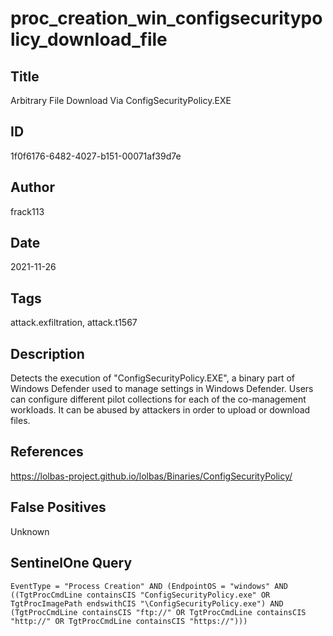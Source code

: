 # proc_creation_win_configsecuritypolicy_download_file

## Title
Arbitrary File Download Via ConfigSecurityPolicy.EXE

## ID
1f0f6176-6482-4027-b151-00071af39d7e

## Author
frack113

## Date
2021-11-26

## Tags
attack.exfiltration, attack.t1567

## Description
Detects the execution of "ConfigSecurityPolicy.EXE", a binary part of Windows Defender used to manage settings in Windows Defender.
Users can configure different pilot collections for each of the co-management workloads.
It can be abused by attackers in order to upload or download files.


## References
https://lolbas-project.github.io/lolbas/Binaries/ConfigSecurityPolicy/

## False Positives
Unknown

## SentinelOne Query
```
EventType = "Process Creation" AND (EndpointOS = "windows" AND ((TgtProcCmdLine containsCIS "ConfigSecurityPolicy.exe" OR TgtProcImagePath endswithCIS "\ConfigSecurityPolicy.exe") AND (TgtProcCmdLine containsCIS "ftp://" OR TgtProcCmdLine containsCIS "http://" OR TgtProcCmdLine containsCIS "https://")))

```